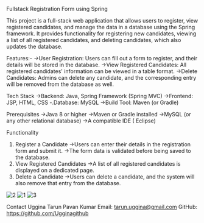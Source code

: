 Fullstack Registration Form using Spring


This project is a full-stack web application that allows users to register, view registered candidates, and manage the data in a database using the Spring framework. It provides functionality for registering new candidates, viewing a list of all registered candidates, and deleting candidates, which also updates the database.

Features:-
->User Registration: Users can fill out a form to register, and their details will be stored in the database.
->View Registered Candidates: All registered candidates' information can be viewed in a table format.
->Delete Candidates: Admins can delete any candidate, and the corresponding entry will be removed from the database as well.

Tech Stack
->Backend: Java, Spring Framework (Spring MVC)
->Frontend: JSP, HTML, CSS
-.Database: MySQL 
->Build Tool: Maven (or Gradle)

Prerequisites
->Java 8 or higher
->Maven or Gradle installed
->MySQL (or any other relational database)
->A compatible IDE ( Eclipse)

Functionality
1. Register a Candidate
    ->Users can enter their details in the registration form and submit it.
    ->The form data is validated before being saved to the database.
2. View Registered Candidates
    ->A list of all registered candidates is displayed on a dedicated page.
3. Delete a Candidate
    ->Users can delete a candidate, and the system will also remove that entry from the database.

![2](https://github.com/user-attachments/assets/8474d43e-3c31-4e9f-94fb-c5c7e39a7385)
![1](https://github.com/user-attachments/assets/2a6a1c1d-0540-4a00-91d4-26ad4e86ddd3)
![3](https://github.com/user-attachments/assets/2d8e5c11-94b9-4d8b-ae12-27f00ef1db41)

Contact
Uggina Tarun Pavan Kumar
Email: tarun.uggina@gmail.com
GitHub: https://github.com/Ugginagithub
